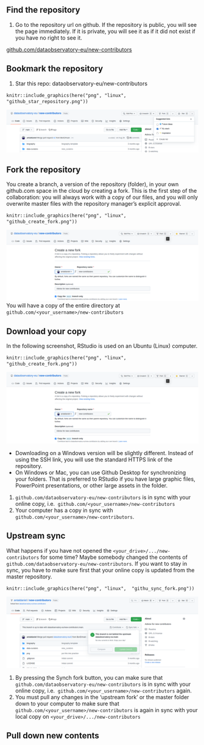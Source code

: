 ## Find the repository

1.  Go to the repository url on github. If the repository is public, you
    will see the page immediately. If it is private, you will see it as
    if it did not exist if you have no right to see it.

[github.com/dataobservatory-eu/new-contributors](https://github.com/dataobservatory-eu/new-contributors)

## Bookmark the repository

1.  Star this repo: dataobservatory-eu/new-contributors

<!-- -->

    knitr::include_graphics(here("png", "linux",  "github_star_repository.png"))

![](png/linux/github_star_repository.png)

## Fork the repository

You create a branch, a version of the repository (folder), in your own
github.com space in the cloud by creating a fork. This is the first step
of the collaboration: you will always work with a copy of our files, and
you will only overwrite master files with the repository manager’s
explicit approval.

    knitr::include_graphics(here("png", "linux",  "github_create_fork.png"))

![](png/linux/github_create_fork.png) You will have a copy of the entire
directory at `github.com/<your_username>/new-contributors`

## Download your copy

In the following screenshot, RStudio is used on an Ubuntu (Linux)
computer.

    knitr::include_graphics(here("png", "linux",  "github_create_fork.png"))

![](png/linux/github_create_fork.png)

-   Downloading on a Windows version will be slightly different. Instead
    of using the SSH link, you will use the standard HTTPS link of the
    repository.
-   On Windows or Mac, you can use Github Desktop for synchronizing your
    folders. That is preferred to RStudio if you have large graphic
    files, PowerPoint presentations, or other large assets in the
    folder.

1.  `github.com/dataobservatory-eu/new-contributors` is in sync with
    your online copy, i.e. 
    `github.com/<your_username>/new-contributors`
2.  Your computer has a copy in sync with
    `github.com/<your_username>/new-contributors`.

## Upstream sync

What happens if you have not opened the
`<your_drive>/.../new-contributors` for some time? Maybe somebody
changed the contents of
`github.com/dataobservatory-eu/new-contributors`. If you want to stay in
sync, you have to make sure first that your online copy is updated from
the master repository.

    knitr::include_graphics(here("png", "linux",  "githu_sync_fork.png"))

![](png/linux/githu_sync_fork.png)

1.  By pressing the Synch fork button, you can make sure that
    `github.com/dataobservatory-eu/new-contributors` is in sync with
    your online copy, i.e. 
    `github.com/<your_username>/new-contributors` again.
2.  You must pull any changes in the ‘upstream fork’ or the master
    folder down to your computer to make sure that
    `github.com/<your_username>/new-contributors` is again in sync with
    your local copy on `<your_drive>/.../new-contributors`

## Pull down new contents
